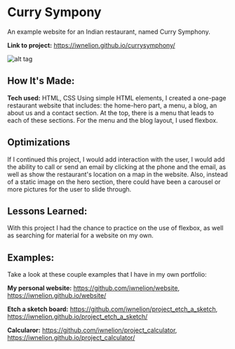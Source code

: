 # Curry Sympony
An example website for an Indian restaurant, named Curry Symphony.

**Link to project:** https://iwnelion.github.io/currysymphony/

![alt tag](http://placecorgi.com/1200/650)

## How It's Made:

**Tech used:** HTML, CSS
Using simple HTML elements, I created a one-page restaurant website that includes: the home-hero part, a menu, a blog, an about us and a contact section. At the top, there is a menu that leads to each of these sections. For the menu and the blog layout, I used flexbox.

## Optimizations

If I continued this project, I would add interaction with the user, I would add the ability to call or send an email by clicking at the phone and the email, as well as show the restaurant's location on a map in the website. Also, instead of a static image on the hero section, there could have been a carousel or more pictures for the user to slide through.

## Lessons Learned:

With this project I had the chance to practice on the use of flexbox, as well as searching for material for a website on my own.

## Examples:
Take a look at these couple examples that I have in my own portfolio:

**My personal website:** https://github.com/iwnelion/website, https://iwnelion.github.io/website/

**Etch a sketch board:** https://github.com/iwnelion/project_etch_a_sketch, https://iwnelion.github.io/project_etch_a_sketch/

**Calcularor:** https://github.com/iwnelion/project_calculator, https://iwnelion.github.io/project_calculator/


